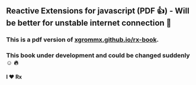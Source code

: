 ## Reactive Extensions for javascript (PDF :thumbsup:) - Will be better for unstable internet connection :poop:

### This is a pdf version of [xgrommx.github.io/rx-book](xgrommx.github.io/rx-book). 
### This book under development and could be changed suddenly :relaxed: :fire:

#### I :heart: Rx
